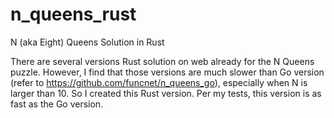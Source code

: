 # n_queens_rust
N (aka Eight) Queens Solution in Rust

There are several versions Rust solution on web already for the N Queens puzzle. However, I find that those versions are much slower than Go version (refer to https://github.com/funcnet/n_queens_go), especially when N is larger than 10. So I created this Rust version. Per my tests, this version is as fast as the Go version.
